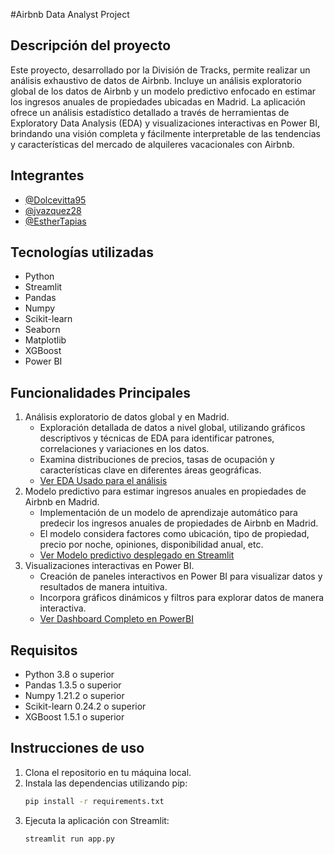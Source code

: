 
#Airbnb Data Analyst Project

## Descripción del proyecto
Este proyecto, desarrollado por la División de Tracks, permite realizar un análisis exhaustivo de datos de Airbnb. Incluye un análisis exploratorio global de los datos de Airbnb y un modelo predictivo enfocado en estimar los ingresos anuales de propiedades ubicadas en Madrid. La aplicación ofrece un análisis estadístico detallado a través de herramientas de Exploratory Data Analysis (EDA) y visualizaciones interactivas en Power BI, brindando una visión completa y fácilmente interpretable de las tendencias y características del mercado de alquileres vacacionales con Airbnb.

## Integrantes
- [@Dolcevitta95](https://github.com/Dolcevitta95)
- [@jvazquez28](https://github.com/jvazquez28)
- [@EstherTapias](https://github.com/EstherTapias)

## Tecnologías utilizadas
- Python
- Streamlit
- Pandas
- Numpy
- Scikit-learn
- Seaborn
- Matplotlib
- XGBoost
- Power BI

## Funcionalidades Principales
1. Análisis exploratorio de datos global y en Madrid.
   - Exploración detallada de datos a nivel global, utilizando gráficos descriptivos y técnicas de EDA para identificar patrones, correlaciones y variaciones en los datos.
   - Examina distribuciones de precios, tasas de ocupación y características clave en diferentes áreas geográficas.
   - [Ver EDA Usado para el análisis]()
2. Modelo predictivo para estimar ingresos anuales en propiedades de Airbnb en Madrid.
   - Implementación de un modelo de aprendizaje automático para predecir los ingresos anuales de propiedades de Airbnb en Madrid.
   - El modelo considera factores como ubicación, tipo de propiedad, precio por noche, opiniones, disponibilidad anual, etc.
   - [Ver Modelo predictivo desplegado en Streamlit](https://airbnbdataanalys.streamlit.app/)
3. Visualizaciones interactivas en Power BI.
   - Creación de paneles interactivos en Power BI para visualizar datos y resultados de manera intuitiva.
   - Incorpora gráficos dinámicos y filtros para explorar datos de manera interactiva.
   - [Ver Dashboard Completo en PowerBI](https://app.fabric.microsoft.com/view?r=eyJrIjoiMTc0ZDJjNzItYjM1Zi00NTU1LThlM2UtZmE0YmM3NWY2YzQyIiwidCI6ImJlNDViM2I2LWQzOGMtNDBhMi1hMmVmLTk2MWI4YTRmYmM3YiIsImMiOjl9)

## Requisitos
- Python 3.8 o superior
- Pandas 1.3.5 o superior
- Numpy 1.21.2 o superior
- Scikit-learn 0.24.2 o superior
- XGBoost 1.5.1 o superior

## Instrucciones de uso
1. Clona el repositorio en tu máquina local.
2. Instala las dependencias utilizando pip:
   ```bash
   pip install -r requirements.txt
   ```
3. Ejecuta la aplicación con Streamlit:
   ```bash
   streamlit run app.py
   ```


